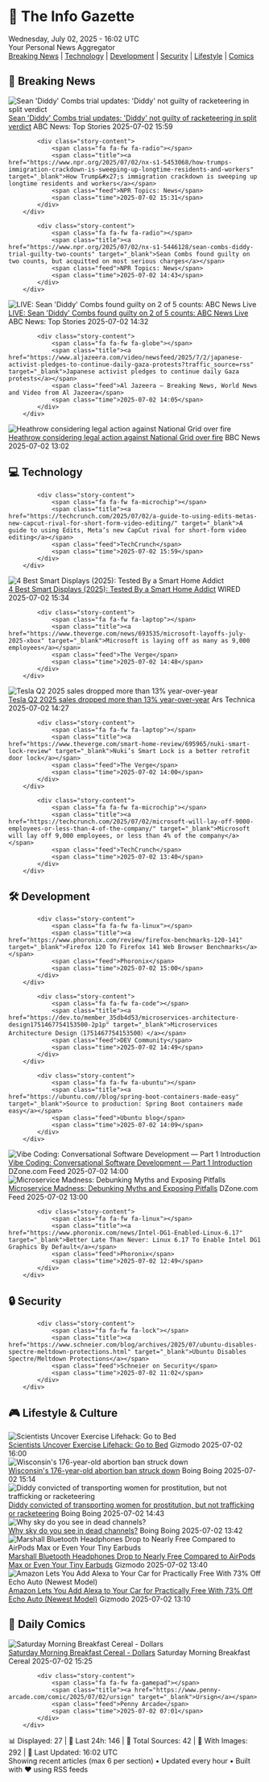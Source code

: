 <!-- Processing 54 RSS feeds at 2025-07-02 16:01:46 UTC -->
<!-- Processing: Saturday Morning Breakfast Cereal -->
<!-- Processing: Penny Arcade -->
<!-- Processing: Garfield -->
<!-- Processing: Cyanide & Happiness -->
<!-- Processing: Girl Genius -->
<!-- Processing: Dinosaur Comics -->
<!-- Processing: CNN Top Stories -->
<!-- Processing: CNN Breaking News -->
<!-- Processing: BBC World News -->
<!-- Processing: NPR News -->
<!-- Processing: Reuters World News -->
<!-- Processing: Associated Press Breaking -->
<!-- Processing: ABC News Breaking -->
<!-- Processing: NBC News Breaking -->
<!-- Processing: Sky News World -->
<!-- Processing: TechCrunch -->
<!-- Processing: The Verge -->
<!-- Processing: WIRED -->
<!-- Processing: Slashdot -->
<!-- Processing: StackOverflow Blog -->
<!-- Processing: Phoronix Linux News -->
<!-- Processing: It's FOSS -->
<!-- Error processing https://itsfoss.com/rss/: The read operation timed out -->
<!-- Processing: Red Hat Blog -->
<!-- Processing: GitLab Blog -->
<!-- Processing: InfoQ -->
<!-- Processing: Gizmodo -->
<!-- Processing: Boing Boing -->
<!-- Processing: Krebs on Security -->
<!-- Processing: Schneier on Security -->
<!-- Generated 11 new posts out of 29 feeds processed -->
<div class="newspaper-header">
    <h1 class="newspaper-title">📰 The Info Gazette</h1>
    <div class="newspaper-date">Wednesday, July 02, 2025 - 16:02 UTC</div>
    <div class="newspaper-subtitle">Your Personal News Aggregator</div>
</div>

<div class="newspaper-nav">
    <a href="#breaking">Breaking News</a> |
    <a href="#tech">Technology</a> |
    <a href="#dev">Development</a> |
    <a href="#security">Security</a> |
    <a href="#lifestyle">Lifestyle</a> |
    <a href="#webcomics">Comics</a>
</div>

<div class="news-section breaking-news" id="breaking">
<h2 class="section-header">🚨 Breaking News</h2>
<div class="stories-container">
<div class="story">
            <img src="https://s.abcnews.com/images/US/diddy-3-gty-gmh-250702_1751468896283_hpMain_4x3t_384.jpg" alt="Sean &#x27;Diddy&#x27; Combs trial updates: &#x27;Diddy&#x27; not guilty of racketeering in split verdict" class="story-image" loading="lazy" onerror="this.style.display='none'">
            <div class="story-content">
                <span class="fa fa-fw fa-tv"></span>
                <span class="title"><a href="https://abcnews.go.com/US/live-updates/sean-diddy-combs-trial-updates-jury-begin-deliberations/?id=123334874" target="_blank">Sean &#x27;Diddy&#x27; Combs trial updates: &#x27;Diddy&#x27; not guilty of racketeering in split verdict</a></span>
                <span class="feed">ABC News: Top Stories</span>
                <span class="time">2025-07-02 15:59</span>
            </div>
        </div>
<div class="story">
            
            <div class="story-content">
                <span class="fa fa-fw fa-radio"></span>
                <span class="title"><a href="https://www.npr.org/2025/07/02/nx-s1-5453068/how-trumps-immigration-crackdown-is-sweeping-up-longtime-residents-and-workers" target="_blank">How Trump&#x27;s immigration crackdown is sweeping up longtime residents and workers</a></span>
                <span class="feed">NPR Topics: News</span>
                <span class="time">2025-07-02 15:31</span>
            </div>
        </div>
<div class="story">
            
            <div class="story-content">
                <span class="fa fa-fw fa-radio"></span>
                <span class="title"><a href="https://www.npr.org/2025/07/02/nx-s1-5446128/sean-combs-diddy-trial-guilty-two-counts" target="_blank">Sean Combs found guilty on two counts, but acquitted on most serious charges</a></span>
                <span class="feed">NPR Topics: News</span>
                <span class="time">2025-07-02 14:43</span>
            </div>
        </div>
<div class="story">
            <img src="https://s.abcnews.com/images/US/abcnewsl-abc-ml-250107_1736267930625_hpMain_4x3t_384.jpg" alt="LIVE:  Sean &#x27;Diddy&#x27; Combs found guilty on 2 of 5 counts: ABC News Live" class="story-image" loading="lazy" onerror="this.style.display='none'">
            <div class="story-content">
                <span class="fa fa-fw fa-tv"></span>
                <span class="title"><a href="https://abcnews.go.com/Live/video/abcnews-live-41463246" target="_blank">LIVE:  Sean &#x27;Diddy&#x27; Combs found guilty on 2 of 5 counts: ABC News Live</a></span>
                <span class="feed">ABC News: Top Stories</span>
                <span class="time">2025-07-02 14:32</span>
            </div>
        </div>
<div class="story">
            
            <div class="story-content">
                <span class="fa fa-fw fa-globe"></span>
                <span class="title"><a href="https://www.aljazeera.com/video/newsfeed/2025/7/2/japanese-activist-pledges-to-continue-daily-gaza-protests?traffic_source=rss" target="_blank">Japanese activist pledges to continue daily Gaza protests</a></span>
                <span class="feed">Al Jazeera – Breaking News, World News and Video from Al Jazeera</span>
                <span class="time">2025-07-02 14:05</span>
            </div>
        </div>
<div class="story">
            <img src="https://ichef.bbci.co.uk/ace/standard/240/cpsprodpb/a6da/live/282f09f0-5710-11f0-9074-8989d8c97d87.jpg" alt="Heathrow considering legal action against National Grid over fire" class="story-image" loading="lazy" onerror="this.style.display='none'">
            <div class="story-content">
                <span class="fa fa-fw fa-flag"></span>
                <span class="title"><a href="https://www.bbc.com/news/articles/cly22eelnxjo" target="_blank">Heathrow considering legal action against National Grid over fire</a></span>
                <span class="feed">BBC News</span>
                <span class="time">2025-07-02 13:02</span>
            </div>
        </div>
</div>
</div>
<div class="news-section tech-news" id="tech">
<h2 class="section-header">💻 Technology</h2>
<div class="stories-container">
<div class="story">
            
            <div class="story-content">
                <span class="fa fa-fw fa-microchip"></span>
                <span class="title"><a href="https://techcrunch.com/2025/07/02/a-guide-to-using-edits-metas-new-capcut-rival-for-short-form-video-editing/" target="_blank">A guide to using Edits, Meta’s new CapCut rival for short-form video editing</a></span>
                <span class="feed">TechCrunch</span>
                <span class="time">2025-07-02 15:59</span>
            </div>
        </div>
<div class="story">
            <img src="https://media.wired.com/photos/68645ab469fff38262c0c632/master/pass/These%20Are%20Our%20Favorite%20Smart%20Displays.png" alt="4 Best Smart Displays (2025): Tested By a Smart Home Addict" class="story-image" loading="lazy" onerror="this.style.display='none'">
            <div class="story-content">
                <span class="fa fa-fw fa-bolt"></span>
                <span class="title"><a href="https://www.wired.com/gallery/best-smart-displays/" target="_blank">4 Best Smart Displays (2025): Tested By a Smart Home Addict</a></span>
                <span class="feed">WIRED</span>
                <span class="time">2025-07-02 15:34</span>
            </div>
        </div>
<div class="story">
            
            <div class="story-content">
                <span class="fa fa-fw fa-laptop"></span>
                <span class="title"><a href="https://www.theverge.com/news/693535/microsoft-layoffs-july-2025-xbox" target="_blank">Microsoft is laying off as many as 9,000 employees</a></span>
                <span class="feed">The Verge</span>
                <span class="time">2025-07-02 14:48</span>
            </div>
        </div>
<div class="story">
            <img src="https://cdn.arstechnica.net/wp-content/uploads/2025/07/GettyImages-2222356312-500x500.jpg" alt="Tesla Q2 2025 sales dropped more than 13% year-over-year" class="story-image" loading="lazy" onerror="this.style.display='none'">
            <div class="story-content">
                <span class="fa fa-fw fa-cog"></span>
                <span class="title"><a href="https://arstechnica.com/cars/2025/07/tesla-q2-2025-sales-dropped-more-than-13-year-over-year/" target="_blank">Tesla Q2 2025 sales dropped more than 13% year-over-year</a></span>
                <span class="feed">Ars Technica</span>
                <span class="time">2025-07-02 14:27</span>
            </div>
        </div>
<div class="story">
            
            <div class="story-content">
                <span class="fa fa-fw fa-laptop"></span>
                <span class="title"><a href="https://www.theverge.com/smart-home-review/695965/nuki-smart-lock-review" target="_blank">Nuki’s Smart Lock is a better retrofit door lock</a></span>
                <span class="feed">The Verge</span>
                <span class="time">2025-07-02 14:00</span>
            </div>
        </div>
<div class="story">
            
            <div class="story-content">
                <span class="fa fa-fw fa-microchip"></span>
                <span class="title"><a href="https://techcrunch.com/2025/07/02/microsoft-will-lay-off-9000-employees-or-less-than-4-of-the-company/" target="_blank">Microsoft will lay off 9,000 employees, or less than 4% of the company</a></span>
                <span class="feed">TechCrunch</span>
                <span class="time">2025-07-02 13:40</span>
            </div>
        </div>
</div>
</div>
<div class="news-section dev-news" id="dev">
<h2 class="section-header">🛠️ Development</h2>
<div class="stories-container">
<div class="story">
            
            <div class="story-content">
                <span class="fa fa-fw fa-linux"></span>
                <span class="title"><a href="https://www.phoronix.com/review/firefox-benchmarks-120-141" target="_blank">Firefox 120 To Firefox 141 Web Browser Benchmarks</a></span>
                <span class="feed">Phoronix</span>
                <span class="time">2025-07-02 15:00</span>
            </div>
        </div>
<div class="story">
            
            <div class="story-content">
                <span class="fa fa-fw fa-code"></span>
                <span class="title"><a href="https://dev.to/member_35db4d53/microservices-architecture-design1751467754153500-2p1p" target="_blank">Microservices Architecture Design（1751467754153500）</a></span>
                <span class="feed">DEV Community</span>
                <span class="time">2025-07-02 14:49</span>
            </div>
        </div>
<div class="story">
            
            <div class="story-content">
                <span class="fa fa-fw fa-ubuntu"></span>
                <span class="title"><a href="https://ubuntu.com//blog/spring-boot-containers-made-easy" target="_blank">Source to production: Spring Boot containers made easy</a></span>
                <span class="feed">Ubuntu blog</span>
                <span class="time">2025-07-02 14:09</span>
            </div>
        </div>
<div class="story">
            <img src="https://dz2cdn1.dzone.com/thumbnail?fid=18487035&w=600" alt="Vibe Coding: Conversational Software Development — Part 1 Introduction" class="story-image" loading="lazy" onerror="this.style.display='none'">
            <div class="story-content">
                <span class="fa fa-fw fa-newspaper"></span>
                <span class="title"><a href="https://dzone.com/articles/vibe-coding-conversational-software-development" target="_blank">Vibe Coding: Conversational Software Development — Part 1 Introduction</a></span>
                <span class="feed">DZone.com Feed</span>
                <span class="time">2025-07-02 14:00</span>
            </div>
        </div>
<div class="story">
            <img src="https://dz2cdn1.dzone.com/thumbnail?fid=18487029&w=600" alt="Microservice Madness: Debunking Myths and Exposing Pitfalls" class="story-image" loading="lazy" onerror="this.style.display='none'">
            <div class="story-content">
                <span class="fa fa-fw fa-newspaper"></span>
                <span class="title"><a href="https://dzone.com/articles/microservice-madness-myths-pitfalls" target="_blank">Microservice Madness: Debunking Myths and Exposing Pitfalls</a></span>
                <span class="feed">DZone.com Feed</span>
                <span class="time">2025-07-02 13:00</span>
            </div>
        </div>
<div class="story">
            
            <div class="story-content">
                <span class="fa fa-fw fa-linux"></span>
                <span class="title"><a href="https://www.phoronix.com/news/Intel-DG1-Enabled-Linux-6.17" target="_blank">Better Late Than Never: Linux 6.17 To Enable Intel DG1 Graphics By Default</a></span>
                <span class="feed">Phoronix</span>
                <span class="time">2025-07-02 12:49</span>
            </div>
        </div>
</div>
</div>
<div class="news-section security-news" id="security">
<h2 class="section-header">🔒 Security</h2>
<div class="stories-container">
<div class="story">
            
            <div class="story-content">
                <span class="fa fa-fw fa-lock"></span>
                <span class="title"><a href="https://www.schneier.com/blog/archives/2025/07/ubuntu-disables-spectre-meltdown-protections.html" target="_blank">Ubuntu Disables Spectre/Meltdown Protections</a></span>
                <span class="feed">Schneier on Security</span>
                <span class="time">2025-07-02 11:02</span>
            </div>
        </div>
</div>
</div>
<div class="news-section lifestyle-news" id="lifestyle">
<h2 class="section-header">🎮 Lifestyle & Culture</h2>
<div class="stories-container">
<div class="story">
            <img src="https://gizmodo.com/app/uploads/2025/07/morningjog.jpg" alt="Scientists Uncover Exercise Lifehack: Go to Bed" class="story-image" loading="lazy" onerror="this.style.display='none'">
            <div class="story-content">
                <span class="fa fa-fw fa-computer"></span>
                <span class="title"><a href="https://gizmodo.com/scientists-uncover-exercise-lifehack-go-to-bed-2000623362" target="_blank">Scientists Uncover Exercise Lifehack: Go to Bed</a></span>
                <span class="feed">Gizmodo</span>
                <span class="time">2025-07-02 16:00</span>
            </div>
        </div>
<div class="story">
            <img src="https://i0.wp.com/boingboing.net/wp-content/uploads/2025/04/fficia.jpg?fit=1528%2C1090&amp;quality=60&amp;ssl=1" alt="Wisconsin&#x27;s 176-year-old abortion ban struck down" class="story-image" loading="lazy" onerror="this.style.display='none'">
            <div class="story-content">
                <span class="fa fa-fw fa-arrow-right"></span>
                <span class="title"><a href="https://boingboing.net/2025/07/02/wisconsins-176-year-old-abortion-ban-struck-down.html" target="_blank">Wisconsin&#x27;s 176-year-old abortion ban struck down</a></span>
                <span class="feed">Boing Boing</span>
                <span class="time">2025-07-02 15:14</span>
            </div>
        </div>
<div class="story">
            <img src="https://i0.wp.com/boingboing.net/wp-content/uploads/2023/11/shutterstock_202742458-scaled.jpg?fit=2560%2C1707&amp;quality=60&amp;ssl=1" alt="Diddy convicted of transporting women for prostitution, but not trafficking or racketeering" class="story-image" loading="lazy" onerror="this.style.display='none'">
            <div class="story-content">
                <span class="fa fa-fw fa-arrow-right"></span>
                <span class="title"><a href="https://boingboing.net/2025/07/02/diddy-convicted-of-transporting-women-for-prostitution-but-not-trafficking-or-racketeering.html" target="_blank">Diddy convicted of transporting women for prostitution, but not trafficking or racketeering</a></span>
                <span class="feed">Boing Boing</span>
                <span class="time">2025-07-02 14:43</span>
            </div>
        </div>
<div class="story">
            <img src="https://i0.wp.com/boingboing.net/wp-content/uploads/2025/07/Apple-TVs-first-look-at-the-bar-in-Chiba-City.jpg?fit=1080%2C617&amp;quality=60&amp;ssl=1" alt="Why sky do you see in dead channels?" class="story-image" loading="lazy" onerror="this.style.display='none'">
            <div class="story-content">
                <span class="fa fa-fw fa-arrow-right"></span>
                <span class="title"><a href="https://boingboing.net/2025/07/02/teaser-for-apple-tvs-neuromancer.html" target="_blank">Why sky do you see in dead channels?</a></span>
                <span class="feed">Boing Boing</span>
                <span class="time">2025-07-02 13:42</span>
            </div>
        </div>
<div class="story">
            <img src="https://gizmodo.com/app/uploads/2025/07/marshallhead-1.jpg" alt="Marshall Bluetooth Headphones Drop to Nearly Free Compared to AirPods Max or Even Your Tiny Earbuds" class="story-image" loading="lazy" onerror="this.style.display='none'">
            <div class="story-content">
                <span class="fa fa-fw fa-computer"></span>
                <span class="title"><a href="https://gizmodo.com/marshall-bluetooth-headphones-drop-to-nearly-free-compared-to-airpods-max-or-even-your-tiny-earbuds-2000622989" target="_blank">Marshall Bluetooth Headphones Drop to Nearly Free Compared to AirPods Max or Even Your Tiny Earbuds</a></span>
                <span class="feed">Gizmodo</span>
                <span class="time">2025-07-02 13:40</span>
            </div>
        </div>
<div class="story">
            <img src="https://gizmodo.com/app/uploads/2024/10/AmazonEchoAuto.jpg" alt="Amazon Lets You Add Alexa to Your Car for Practically Free With 73% Off Echo Auto (Newest Model)" class="story-image" loading="lazy" onerror="this.style.display='none'">
            <div class="story-content">
                <span class="fa fa-fw fa-computer"></span>
                <span class="title"><a href="https://gizmodo.com/amazon-lets-you-add-alexa-to-your-car-for-practically-free-with-73-off-echo-auto-newest-model-2000622732" target="_blank">Amazon Lets You Add Alexa to Your Car for Practically Free With 73% Off Echo Auto (Newest Model)</a></span>
                <span class="feed">Gizmodo</span>
                <span class="time">2025-07-02 13:10</span>
            </div>
        </div>
</div>
</div>
<div class="news-section webcomics-section" id="webcomics">
<h2 class="section-header">🎨 Daily Comics</h2>
<div class="stories-container">
<div class="story">
            <img src="https://www.smbc-comics.com/comics/1750828176-20250702.png" alt="Saturday Morning Breakfast Cereal - Dollars" class="story-image" loading="lazy" onerror="this.style.display='none'">
            <div class="story-content">
                <span class="fa fa-fw fa-smile"></span>
                <span class="title"><a href="https://www.smbc-comics.com/comic/dollars" target="_blank">Saturday Morning Breakfast Cereal - Dollars</a></span>
                <span class="feed">Saturday Morning Breakfast Cereal</span>
                <span class="time">2025-07-02 15:25</span>
            </div>
        </div>
<div class="story">
            
            <div class="story-content">
                <span class="fa fa-fw fa-gamepad"></span>
                <span class="title"><a href="https://www.penny-arcade.com/comic/2025/07/02/ursign" target="_blank">Ursign</a></span>
                <span class="feed">Penny Arcade</span>
                <span class="time">2025-07-02 07:01</span>
            </div>
        </div>
</div>
</div>

<div class="newspaper-footer">
    <div class="stats">
        📊 Displayed: 27 | 📅 Last 24h: 146 | 📡 Total Sources: 42 | 📸 With Images: 292 |
        🔄 Last Updated: 16:02 UTC
    </div>
    <div class="footer-note">
        Showing recent articles (max 6 per section) • Updated every hour • Built with ❤️ using RSS feeds
    </div>
</div>
